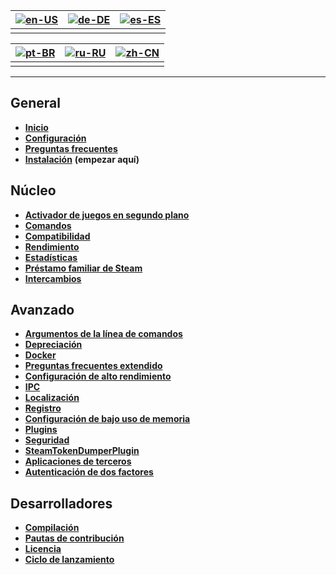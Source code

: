 | [![en-US](https://raw.githubusercontent.com/hjnilsson/country-flags/master/png100px/us.png)](https://github.com/JustArchiNET/ArchiSteamFarm/wiki/Home) | [![de-DE](https://raw.githubusercontent.com/hjnilsson/country-flags/master/png100px/de.png)](https://github.com/JustArchiNET/ArchiSteamFarm/wiki/Home-de-DE) | [![es-ES](https://raw.githubusercontent.com/hjnilsson/country-flags/master/png100px/es.png)](https://github.com/JustArchiNET/ArchiSteamFarm/wiki/Home-es-ES) |
| ------------------------------------------------------------------------------------------------------------------------------------------------------ | ------------------------------------------------------------------------------------------------------------------------------------------------------------ | ------------------------------------------------------------------------------------------------------------------------------------------------------------ |
|                                                                                                                                                        |                                                                                                                                                              |                                                                                                                                                              |

| [![pt-BR](https://raw.githubusercontent.com/hjnilsson/country-flags/master/png100px/br.png)](https://github.com/JustArchiNET/ArchiSteamFarm/wiki/Home-pt-BR) | [![ru-RU](https://raw.githubusercontent.com/hjnilsson/country-flags/master/png100px/ru.png)](https://github.com/JustArchiNET/ArchiSteamFarm/wiki/Home-ru-RU) | [![zh-CN](https://raw.githubusercontent.com/hjnilsson/country-flags/master/png100px/cn.png)](https://github.com/JustArchiNET/ArchiSteamFarm/wiki/Home-zh-CN) |
| ------------------------------------------------------------------------------------------------------------------------------------------------------------ | ------------------------------------------------------------------------------------------------------------------------------------------------------------ | ------------------------------------------------------------------------------------------------------------------------------------------------------------ |
|                                                                                                                                                              |                                                                                                                                                              |                                                                                                                                                              |

* * *

## General

* **[Inicio](https://github.com/JustArchiNET/ArchiSteamFarm/wiki/Home-es-es)**
* **[Configuración](https://github.com/JustArchiNET/ArchiSteamFarm/wiki/Configuration-es-es)**
* **[Preguntas frecuentes](https://github.com/JustArchiNET/ArchiSteamFarm/wiki/FAQ-es-es)**
* **[Instalación](https://github.com/JustArchiNET/ArchiSteamFarm/wiki/Setting-up-es-es)** **(empezar aquí)**

## Núcleo

* **[Activador de juegos en segundo plano](https://github.com/JustArchiNET/ArchiSteamFarm/wiki/Background-games-redeemer-es-es)**
* **[Comandos](https://github.com/JustArchiNET/ArchiSteamFarm/wiki/Commands-es-es)**
* **[Compatibilidad](https://github.com/JustArchiNET/ArchiSteamFarm/wiki/Compatibility-es-es)**
* **[Rendimiento](https://github.com/JustArchiNET/ArchiSteamFarm/wiki/Performance-es-es)**
* **[Estadísticas](https://github.com/JustArchiNET/ArchiSteamFarm/wiki/Statistics-es-es)**
* **[Préstamo familiar de Steam](https://github.com/JustArchiNET/ArchiSteamFarm/wiki/Steam-Family-Sharing-es-es)**
* **[Intercambios](https://github.com/JustArchiNET/ArchiSteamFarm/wiki/Trading-es-es)**

## Avanzado

* **[Argumentos de la línea de comandos](https://github.com/JustArchiNET/ArchiSteamFarm/wiki/Command-line-arguments-es-es)**
* **[Depreciación](https://github.com/JustArchiNET/ArchiSteamFarm/wiki/Deprecation-es-es)**
* **[Docker](https://github.com/JustArchiNET/ArchiSteamFarm/wiki/Docker-es-es)**
* **[Preguntas frecuentes extendido](https://github.com/JustArchiNET/ArchiSteamFarm/wiki/Extended-FAQ-es-es)**
* **[Configuración de alto rendimiento](https://github.com/JustArchiNET/ArchiSteamFarm/wiki/High-performance-setup-es-es)**
* **[IPC](https://github.com/JustArchiNET/ArchiSteamFarm/wiki/IPC-es-es)**
* **[Localización](https://github.com/JustArchiNET/ArchiSteamFarm/wiki/Localization-es-es)**
* **[Registro](https://github.com/JustArchiNET/ArchiSteamFarm/wiki/Logging-es-es)**
* **[Configuración de bajo uso de memoria](https://github.com/JustArchiNET/ArchiSteamFarm/wiki/Low-memory-setup-es-es)**
* **[Plugins](https://github.com/JustArchiNET/ArchiSteamFarm/wiki/Plugins-es-es)**
* **[Seguridad](https://github.com/JustArchiNET/ArchiSteamFarm/wiki/Security-es-es)**
* **[SteamTokenDumperPlugin](https://github.com/JustArchiNET/ArchiSteamFarm/wiki/SteamTokenDumperPlugin-es-es)**
* **[Aplicaciones de terceros](https://github.com/JustArchiNET/ArchiSteamFarm/wiki/Third-party-es-es)**
* **[Autenticación de dos factores](https://github.com/JustArchiNET/ArchiSteamFarm/wiki/Two-factor-authentication-es-es)**

## Desarrolladores

* **[Compilación](https://github.com/JustArchiNET/ArchiSteamFarm/wiki/Compilation-es-es)**
* **[Pautas de contribución](https://github.com/JustArchiNET/ArchiSteamFarm/blob/master/.github/CONTRIBUTING.md)**
* **[Licencia](https://github.com/JustArchiNET/ArchiSteamFarm/wiki/License-es-es)**
* **[Ciclo de lanzamiento](https://github.com/JustArchiNET/ArchiSteamFarm/wiki/Release-cycle-es-es)**
